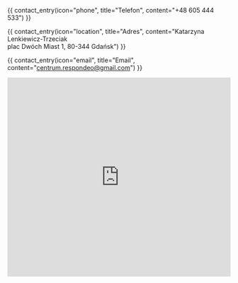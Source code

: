 ---
---

{{ contact_entry(icon="phone", title="Telefon", content="+48 605 444 533") }}

{{ contact_entry(icon="location", title="Adres", content="Katarzyna Lenkiewicz-Trzeciak <br>
plac Dwóch Miast 1, 80-344 Gdańsk") }}

{{ contact_entry(icon="email", title="Email", content="centrum.respondeo@gmail.com") }}

<iframe src="https://www.google.com/maps/embed?pb=!1m18!1m12!1m3!1d18571.134105506455!2d18.5774418!3d54.420716399999996!2m3!1f0!2f0!3f0!3m2!1i1024!2i768!4f13.1!3m3!1m2!1s0x46fd0ac365da11a5%3A0x1bbf61503ff75145!2sERGO%20ARENA!5e0!3m2!1sen!2spl!4v1687978879250!5m2!1sen!2spl" width="100%" height="450" style="border:0;" allowfullscreen="" loading="lazy" referrerpolicy="no-referrer-when-downgrade"></iframe>

